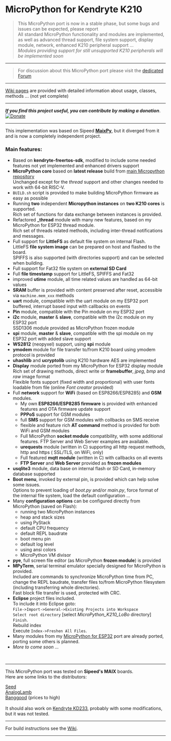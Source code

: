 # MicroPython for Kendryte K210


> This MicroPython port is now in a stable phase, but some bugs and issues can be expected, please report<br>
> All standard MicroPython functionality and modules are implemented, as well as advanced thread support, file system support, display module, network, enhanced K210 peripheral support ...<br>
> *Modules providing support for still unsupported K210 peripherals will be implemented soon*
> 

***

> For discussion about this MicroPython port please visit the [dedicated Forum](https://loboris.eu/forum/forumdisplay.php?fid=17)

***

[Wiki pages](https://github.com/loboris/MicroPython_K210_LoBo/wiki) are provided with detailed information about usage, classes, methods ... (not yet complete)

***

_**If you find this project useful, you can contribute by making a donation**_.&nbsp;&nbsp;[![Donate](https://img.shields.io/badge/Donate-PayPal-green.svg)](https://www.paypal.me/BLovosevic)

***

This implementation was based on Sipeed [**MaixPy**](https://github.com/sipeed/MaixPy), but it diverged from it and is now a completely independent project.<br>

### Main features:

* Based on **kendryte-freertos-sdk**, modified to include some needed features not yet implemented and enhanced drivers support
* **MicroPython core** based on **latest release** build from [main Micropython repository](https://github.com/micropython/micropython)<br>Unchanged except for the *thread* support and other changes needed to work with 64-bit RISC-V.
* `BUILD.sh` script is provided to make building MicroPython firmware as easy as possible
* Running **two** independent **Micropython instances** on **two K210 cores** is supported.<br>Rich set of functions for data exchange between instances is provided.
* Refactored **_thread** module with many new features, based on my MicroPython for ESP32 thread module.<br>
Rich set of threads related methods, including inter-thread notifications and messages.
* Full support for **LittleFS** as default file system on internal Flash.<br>
LittleFS **file system image** can be prepared on host and flashed to the board.<br>
SPIFFS is also supported (with directories support) and can be selected when building.
* Full support for Fat32 file system on **external SD Card**
* Full **file timestamp** support for LittleFS, SPIFFS and Fat32
* improved **utime** module, all time related values are handled as 64-bit values
* **SRAM** buffer is provided with content preserved after reset, accessible via `machine.mem_xxx` methods
* **uart** module, compatible with the uart module on my ESP32 port<br>buffered, interrupt based input with callbacks on events
* **Pin** module, compatible with the Pin module on my ESP32 port
* **i2c** module, **master** & **slave**, compatible with the i2c module on my ESP32 port<br>SSD1306 module provided as MicroPython frozen module
* **spi** module, **master** & **slave**, compatible with the spi module on my ESP32 port with added slave support
* **WS2812** (neopyxel) support, using **spi** module
* **ymodem** module for file transfer to/from K210 board using ymodem protocol is provided
* **uhashlib** and **ucryptolib** using K210 hardware AES are implemented
* **Display** module ported from my MicroPython for ESP32 display module<br>Rich set of drawing methods, direct write or **framebuffer**, *jpeg*, *bmp* and *raw* image format<br>Flexible fonts support (fixed width and proportional) with user fonts loadable from file (online *Font creator* provided)
* Full **network** support for **WiFi** (based on ESP8266/ESP8285) and **GSM** modules.
  * My own **ESP8266/ESP8285 firmware** is provided with enhanced features and OTA firmware update support
  * **PPPoS** support for GSM modules
  * full **SMS** support for GSM modules with collbacks on SMS receive
  * flexible and feature rich **AT command** method is provided for both WiFi and GSM modules
  * Full MicroPython **socket module** compatibility, with some additional features. FTP Server and Web Server examples are available.
  * **urequests** module (written in C) supporting all http request methods, http and https ( SSL/TLS, on WiFi, only)
  * Full featured **mqtt module** (written in C) with callbacks on all events
  * **FTP Server** and **Web Server** provided as **frozen modules**
* **usqlite3** module, data base on internal flash or SD Card, in-memory database supported
* **Boot menu**, invoked by external pin, is provided which can help solve some issues.<br>Options to prevent loading of *boot.py* and/or *main.py*, force format of the internal file system, load the default configuration ...
* Many **configuration options** can be configured directly from MicroPython (saved on Flash):
  * running two MicroPython instances
  * heap and stack sizes
  * using PyStack
  * default CPU frequency
  * default REPL baudrate
  * boot menu pin
  * default log level
  * using ansi colors
  * MicroPython VM divisor
* **pye**, full screen file editor (as MicroPython **frozen module**) is provided
* **MPyTerm**, serial terminal emulator specially designed for MicroPython is provided.<br>
Included are commands to synchronize MicroPython time from PC, change the REPL baudrate, transfer files to/from MicroPython filesystem (including transferring whole directories).<br>Fast block file transfer is used, protected with CRC.
* **Eclipse** project files included.<br>To include it into Eclipse goto:<br> `File->Import->General->Existing Projects into Workspace`<br>`Select root directory` [select *MicroPython_K210_LoBo* directory]<br>`Finish`.<br>Rebuild index<br>Execute `Index->Freshen All Files`.
* Many modules from my [MicroPython for ESP32](https://github.com/loboris/MicroPython_ESP32_psRAM_LoBo/wiki) port are already ported, porting some others is planned.
* _More to come soon ..._

<br>

***

This MicroPython port was tested on **Sipeed's MAIX** boards.<br>
Here are some links to the distributors:

[Seed](https://www.seeedstudio.com/sipeed)<br>
[AnalogLamb](https://www.analoglamb.com/product/sipeed-maix-bit-for-risc-v-aiiot-with-lcdcamera-development-board/)<br>
[Banggood](https://www.banggood.com/search/sipeed.html?sbc=1) (prices to high)<br><br>
It should also work on [Kendryte KD233](https://www.analoglamb.com/product/dual-core-risc-v-64bit-k210-ai-board-kendryte-kd233/), probably with some modifications, but it was not tested.

---

For build instructions see the [Wiki](https://github.com/loboris/MicroPython_K210_LoBo/wiki/build).

---
